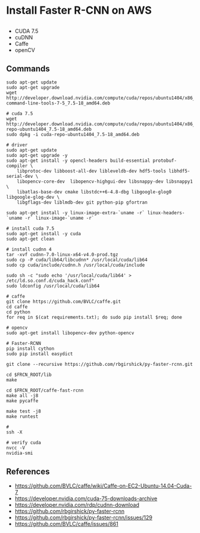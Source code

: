 # Install Faster R-CNN on AWS

## 
* CUDA 7.5
* cuDNN
* Caffe
* openCV

## Commands
~~~~
sudo apt-get update
sudo apt-get upgrade
wget http://developer.download.nvidia.com/compute/cuda/repos/ubuntu1404/x86_64/cuda-command-line-tools-7-5_7.5-18_amd64.deb

# cuda 7.5
wget http://developer.download.nvidia.com/compute/cuda/repos/ubuntu1404/x86_64/cuda-repo-ubuntu1404_7.5-18_amd64.deb
sudo dpkg -i cuda-repo-ubuntu1404_7.5-18_amd64.deb

# driver
sudo apt-get update
sudo apt-get upgrade -y
sudo apt-get install -y opencl-headers build-essential protobuf-compiler \
    libprotoc-dev libboost-all-dev libleveldb-dev hdf5-tools libhdf5-serial-dev \
    libopencv-core-dev  libopencv-highgui-dev libsnappy-dev libsnappy1 \
    libatlas-base-dev cmake libstdc++6-4.8-dbg libgoogle-glog0 libgoogle-glog-dev \
    libgflags-dev liblmdb-dev git python-pip gfortran

sudo apt-get install -y linux-image-extra-`uname -r` linux-headers-`uname -r` linux-image-`uname -r`

# install cuda 7.5
sudo apt-get install -y cuda
sudo apt-get clean

# install cudnn 4
tar -xvf cudnn-7.0-linux-x64-v4.0-prod.tgz
sudo cp -P cuda/lib64/libcudnn* /usr/local/cuda/lib64
sudo cp cuda/include/cudnn.h /usr/local/cuda/include

sudo sh -c "sudo echo '/usr/local/cuda/lib64' > /etc/ld.so.conf.d/cuda_hack.conf"
sudo ldconfig /usr/local/cuda/lib64

# caffe
git clone https://github.com/BVLC/caffe.git
cd caffe
cd python
for req in $(cat requirements.txt); do sudo pip install $req; done

# opencv
sudo apt-get install libopencv-dev python-opencv

# Faster-RCNN
pip install cython
sudo pip install easydict

git clone --recursive https://github.com/rbgirshick/py-faster-rcnn.git

cd $FRCN_ROOT/lib
make

cd $FRCN_ROOT/caffe-fast-rcnn
make all -j8
make pycaffe

make test -j8
make runtest

# 
ssh -X

# verify cuda
nvcc -V
nvidia-smi
~~~~



## References
* https://github.com/BVLC/caffe/wiki/Caffe-on-EC2-Ubuntu-14.04-Cuda-7
* https://developer.nvidia.com/cuda-75-downloads-archive
* https://developer.nvidia.com/rdp/cudnn-download
* https://github.com/rbgirshick/py-faster-rcnn
* https://github.com/rbgirshick/py-faster-rcnn/issues/129
* https://github.com/BVLC/caffe/issues/861